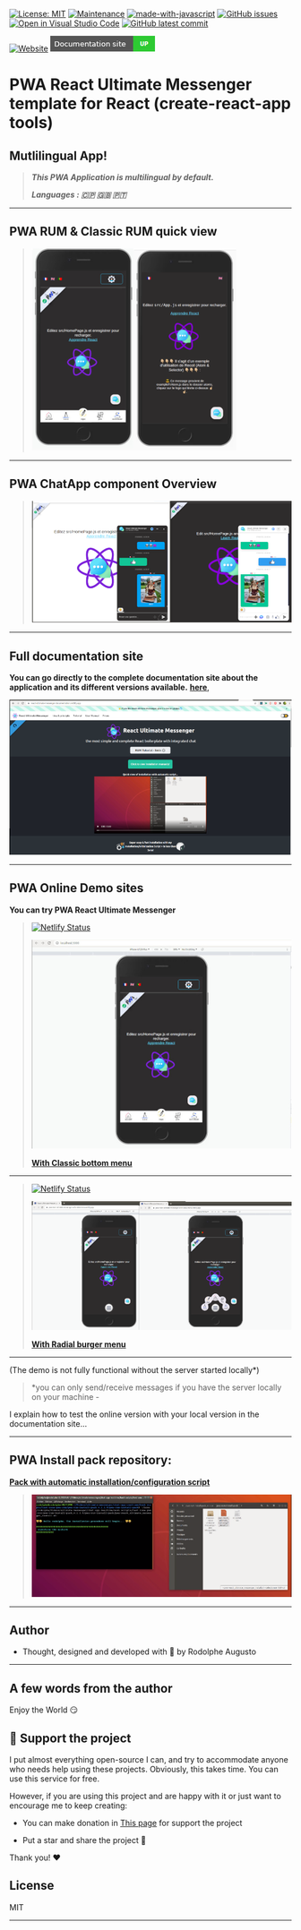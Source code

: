 [![License: MIT](https://img.shields.io/badge/License-MIT-yellow.svg)](https://github.com/rodolphe37/my-simple-tasks-manager-/blob/main/LICENSE)
[![Maintenance](https://img.shields.io/badge/Maintained%3F-yes-green.svg)](https://github.com/rodolphe37/cra-pwa-react-ultimate-messenger/graphs/commit-activity)
[![made-with-javascript](https://img.shields.io/badge/Made%20with-JavaScript-1f425f.svg)](https://github.com/rodolphe37/cra-pwa-react-ultimate-messenger)
[![GitHub issues](https://badgen.net/github/issues/rodolphe37/my-simple-tasks-manager-/)](https://github.com/rodolphe37/cra-pwa-react-ultimate-messenger/issues)
[![Open in Visual Studio Code](https://open.vscode.dev/badges/open-in-vscode.svg)](https://open.vscode.dev/rodolphe37/cra-pwa-react-ultimate-messenger)
[![GitHub latest commit](https://badgen.net/github/last-commit/rodolphe37/cra-pwa-react-ultimate-messenger)](rodolphe37/cra-pwa-react-ultimate-messenger/commit/)



[![Website](https://i.imgur.com/xSu6S5v.png)](https://rodolphe-augusto.fr)
[![Website](demo/docu.png)](https://react-ultimate-messenger-documentation.netlify.app/)

# PWA React Ultimate Messenger template for React (create-react-app tools)

## Mutlilingual App!

> ***This PWA Application is multilingual by default.***
>
>***Languages :  🇨🇵 🇬🇧 🇵🇹***

---

## PWA RUM & Classic RUM quick view
>![RUM PWA](demo/all-version.png)

---

## PWA ChatApp component Overview

>![RUM PWA](demo/step3.png)

---

## Full documentation site

**You can go directly to the complete documentation site about the application and its different versions available.** **[here](https://react-ultimate-messenger-documentation.netlify.app/docs/pwa-version/pwa-version-installation)**,

![RUM Documentation](demo/documentation.png)

---

## PWA Online Demo sites

**You can try PWA React Ultimate Messenger**

>[![Netlify Status](https://api.netlify.com/api/v1/badges/7ac91b45-6bc1-4080-916b-14930b8531e7/deploy-status)](https://app.netlify.com/sites/pwa-react-ultimate-messenger-with-bottom-menu/deploys)
>
> ![RUM PWA](demo/with-bottom.jpg)
>
> **[With Classic bottom menu](https://pwa-react-ultimate-messenger-with-bottom-menu.netlify.app/)**

---

>[![Netlify Status](https://api.netlify.com/api/v1/badges/4406e47e-82d8-4e21-8a87-732a2fa35e4d/deploy-status)](https://app.netlify.com/sites/pwa-react-ultimate-messenger-with-radial-menu/deploys)
>
> ![RUM PWA](demo/radial.png)
>
> **[With Radial burger menu](https://pwa-react-ultimate-messenger-with-radial-menu.netlify.app/)**

---

(The demo is not fully functional without the server started locally*)


> *you can only send/receive messages if you have the server locally on your machine -

 I explain how to test the online version with your local version in the documentation site...

 ---

## PWA Install pack repository:
**[Pack with automatic installation/configuration script](https://github.com/rodolphe37/pwa-rum-install-pack)**
>![RUM Install script](demo/step5.png)

---

## Author

- Thought, designed and developed with :purple_heart: by Rodolphe Augusto

---

## A few words from the author

Enjoy the World :smirk:


## :sparkling_heart: Support the project

I put almost everything open-source I can, and try to accommodate anyone who needs help using these projects. Obviously,
this takes time. You can use this service for free.

However, if you are using this project and are happy with it or just want to encourage me to keep creating:

- You can make donation in [This page](https://react-ultimate-messenger-documentation.netlify.app/prices#open-modal2) for support the project

- Put a star and share the project :rocket:

Thank you! :heart:


## License

MIT

---
